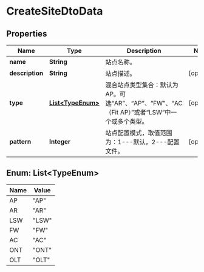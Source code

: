 
# CreateSiteDtoData

## Properties
Name | Type | Description | Notes
------------ | ------------- | ------------- | -------------
**name** | **String** | 站点名称。 | 
**description** | **String** | 站点描述。 |  [optional]
**type** | [**List&lt;TypeEnum&gt;**](#List&lt;TypeEnum&gt;) | 混合站点类型集合：默认为AP。可选“AR”、“AP”、“FW”、“AC（Fit AP）”或者“LSW”中一个或多个类型。 |  [optional]
**pattern** | **Integer** | 站点配置模式，取值范围为：1---默认，2---配置文件。 |  [optional]


<a name="List<TypeEnum>"></a>
## Enum: List&lt;TypeEnum&gt;
Name | Value
---- | -----
AP | &quot;AP&quot;
AR | &quot;AR&quot;
LSW | &quot;LSW&quot;
FW | &quot;FW&quot;
AC | &quot;AC&quot;
ONT | &quot;ONT&quot;
OLT | &quot;OLT&quot;



